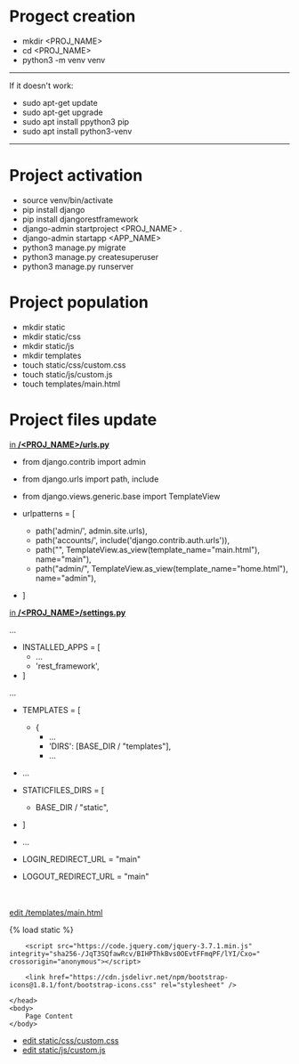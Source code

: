 

#   Progect creation

- mkdir <PROJ_NAME>
- cd <PROJ_NAME>
- python3 -m venv venv

--------------------------------------
If it doesn't work:
- sudo apt-get update
- sudo apt-get upgrade
- sudo apt install ppython3 pip
- sudo apt install python3-venv
--------------------------------------

#   Project activation

- source venv/bin/activate
- pip install django
- pip install djangorestframework
- django-admin startproject <PROJ_NAME> .
- django-admin startapp <APP_NAME>
- python3 manage.py migrate
- python3 manage.py createsuperuser
- python3 manage.py runserver

#   Project population

- mkdir static
- mkdir static/css
- mkdir static/js
- mkdir templates
- touch static/css/custom.css
- touch static/js/custom.js
- touch templates/main.html

#   Project files update

<u>in <strong>/<PROJ_NAME>/urls.py</strong></u>

- from django.contrib import admin
- from django.urls import path, include
- from django.views.generic.base import TemplateView

- urlpatterns = [
    - path('admin/', admin.site.urls),
    - path('accounts/', include('django.contrib.auth.urls')),
    - path("", TemplateView.as_view(template_name="main.html"), name="main"),
    - path("admin/", TemplateView.as_view(template_name="home.html"), name="admin"),
- ]

<u>in <strong>/<PROJ_NAME>/settings.py</strong></u>

...

- INSTALLED_APPS = [
    - ...
    - 'rest_framework',
- ]

...

- TEMPLATES = [
    - {   
        - ...
        - 'DIRS': [BASE_DIR / "templates"],
        - ...

- ...

- STATICFILES_DIRS = [
    - BASE_DIR / "static",
- ]

- ...

- LOGIN_REDIRECT_URL = "main"
- LOGOUT_REDIRECT_URL = "main"

<br /><br /><u>edit /templates/main.html </u>

{% load static %}
<!DOCTYPE HTML>
<html>
    <head>
        <title>Page Title</title>
        <link rel="stylesheet" href="{% static 'css/custom.css'%}" />

        <script src="https://code.jquery.com/jquery-3.7.1.min.js" integrity="sha256-/JqT3SQfawRcv/BIHPThkBvs0OEvtFFmqPF/lYI/Cxo=" crossorigin="anonymous"></script>
        
        <link href="https://cdn.jsdelivr.net/npm/bootstrap-icons@1.8.1/font/bootstrap-icons.css" rel="stylesheet" />
        
    </head>
    <body>
        Page Content
    </body>
</html>

<script src="{% static 'js/custom.js'%}"></script>

- <u>edit static/css/custom.css</u>
- <u>edit static/js/custom.js</u>

